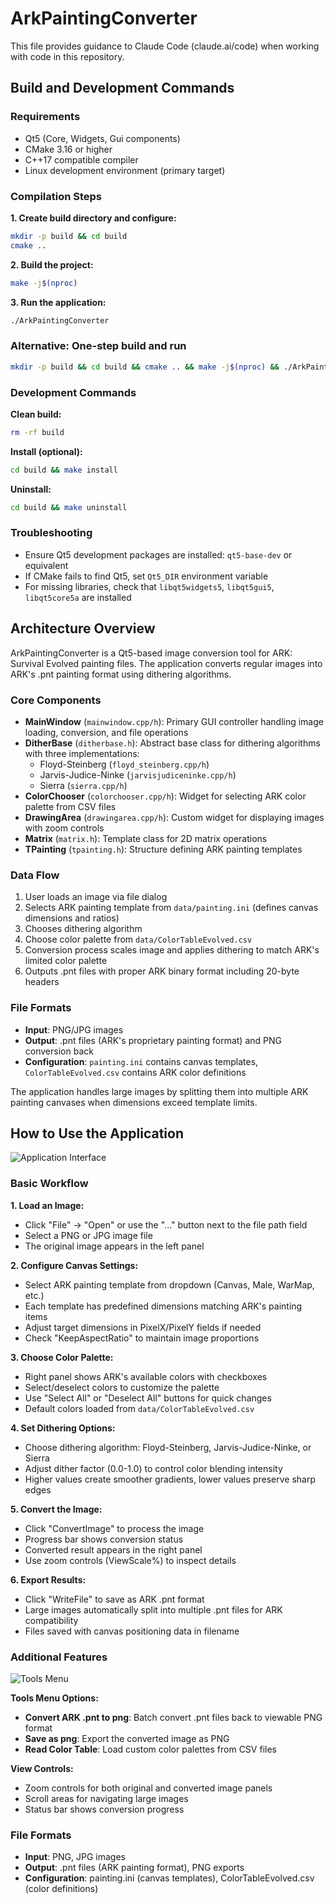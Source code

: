 # ArkPaintingConverter

This file provides guidance to Claude Code (claude.ai/code) when working with code in this repository.

## Build and Development Commands

### Requirements
- Qt5 (Core, Widgets, Gui components)
- CMake 3.16 or higher
- C++17 compatible compiler
- Linux development environment (primary target)

### Compilation Steps

**1. Create build directory and configure:**
```bash
mkdir -p build && cd build
cmake ..
```

**2. Build the project:**
```bash
make -j$(nproc)
```

**3. Run the application:**
```bash
./ArkPaintingConverter
```

### Alternative: One-step build and run
```bash
mkdir -p build && cd build && cmake .. && make -j$(nproc) && ./ArkPaintingConverter
```

### Development Commands
**Clean build:**
```bash
rm -rf build
```

**Install (optional):**
```bash
cd build && make install
```

**Uninstall:**
```bash
cd build && make uninstall
```

### Troubleshooting
- Ensure Qt5 development packages are installed: `qt5-base-dev` or equivalent
- If CMake fails to find Qt5, set `Qt5_DIR` environment variable
- For missing libraries, check that `libqt5widgets5`, `libqt5gui5`, `libqt5core5a` are installed

## Architecture Overview

ArkPaintingConverter is a Qt5-based image conversion tool for ARK: Survival Evolved painting files. The application converts regular images into ARK's .pnt painting format using dithering algorithms.

### Core Components

- **MainWindow** (`mainwindow.cpp/h`): Primary GUI controller handling image loading, conversion, and file operations
- **DitherBase** (`ditherbase.h`): Abstract base class for dithering algorithms with three implementations:
  - Floyd-Steinberg (`floyd_steinberg.cpp/h`)
  - Jarvis-Judice-Ninke (`jarvisjudiceninke.cpp/h`) 
  - Sierra (`sierra.cpp/h`)
- **ColorChooser** (`colorchooser.cpp/h`): Widget for selecting ARK color palette from CSV files
- **DrawingArea** (`drawingarea.cpp/h`): Custom widget for displaying images with zoom controls
- **Matrix** (`matrix.h`): Template class for 2D matrix operations
- **TPainting** (`tpainting.h`): Structure defining ARK painting templates

### Data Flow

1. User loads an image via file dialog
2. Selects ARK painting template from `data/painting.ini` (defines canvas dimensions and ratios)
3. Chooses dithering algorithm
4. Choose color palette from `data/ColorTableEvolved.csv`
5. Conversion process scales image and applies dithering to match ARK's limited color palette
6. Outputs .pnt files with proper ARK binary format including 20-byte headers

### File Formats

- **Input**: PNG/JPG images
- **Output**: .pnt files (ARK's proprietary painting format) and PNG conversion back
- **Configuration**: `painting.ini` contains canvas templates, `ColorTableEvolved.csv` contains ARK color definitions

The application handles large images by splitting them into multiple ARK painting canvases when dimensions exceed template limits.

## How to Use the Application

![Application Interface](ark1.png)

### Basic Workflow

**1. Load an Image:**
- Click "File" → "Open" or use the "..." button next to the file path field
- Select a PNG or JPG image file
- The original image appears in the left panel

**2. Configure Canvas Settings:**
- Select ARK painting template from dropdown (Canvas, Male, WarMap, etc.)
- Each template has predefined dimensions matching ARK's painting items
- Adjust target dimensions in PixelX/PixelY fields if needed
- Check "KeepAspectRatio" to maintain image proportions

**3. Choose Color Palette:**
- Right panel shows ARK's available colors with checkboxes
- Select/deselect colors to customize the palette
- Use "Select All" or "Deselect All" buttons for quick changes
- Default colors loaded from `data/ColorTableEvolved.csv`

**4. Set Dithering Options:**
- Choose dithering algorithm: Floyd-Steinberg, Jarvis-Judice-Ninke, or Sierra
- Adjust dither factor (0.0-1.0) to control color blending intensity
- Higher values create smoother gradients, lower values preserve sharp edges

**5. Convert the Image:**
- Click "ConvertImage" to process the image
- Progress bar shows conversion status
- Converted result appears in the right panel
- Use zoom controls (ViewScale%) to inspect details

**6. Export Results:**
- Click "WriteFile" to save as ARK .pnt format
- Large images automatically split into multiple .pnt files for ARK compatibility
- Files saved with canvas positioning data in filename

### Additional Features

![Tools Menu](ark3.png)

**Tools Menu Options:**
- **Convert ARK .pnt to png**: Batch convert .pnt files back to viewable PNG format
- **Save as png**: Export the converted image as PNG
- **Read Color Table**: Load custom color palettes from CSV files

**View Controls:**
- Zoom controls for both original and converted image panels
- Scroll areas for navigating large images
- Status bar shows conversion progress

### File Formats
- **Input**: PNG, JPG images  
- **Output**: .pnt files (ARK painting format), PNG exports
- **Configuration**: painting.ini (canvas templates), ColorTableEvolved.csv (color definitions)
